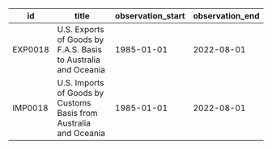 | id      | title                                                             | observation_start   | observation_end   |
|---------|-------------------------------------------------------------------|---------------------|-------------------|
| EXP0018 | U.S. Exports of Goods by F.A.S. Basis to Australia and Oceania    | 1985-01-01          | 2022-08-01        |
| IMP0018 | U.S. Imports of Goods by Customs Basis from Australia and Oceania | 1985-01-01          | 2022-08-01        |
